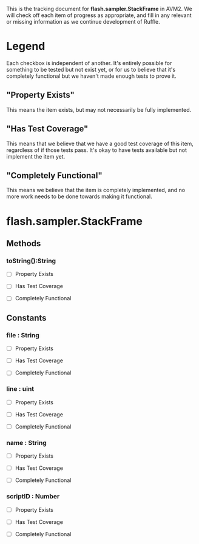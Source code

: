 This is the tracking document for **flash.sampler.StackFrame** in AVM2. We will check off each item of progress as appropriate, and fill in any relevant or missing information as we continue development of Ruffle.
# Legend

Each checkbox is independent of another. It's entirely possible for something to be tested but not exist yet, or for us to believe that it's completely functional but we haven't made enough tests to prove it.
## "Property Exists"

This means the item exists, but may not necessarily be fully implemented.
## "Has Test Coverage"

This means that we believe that we have a good test coverage of this item, regardless of if those tests pass. It's okay to have tests available but not implement the item yet.
## "Completely Functional"

This means we believe that the item is completely implemented, and no more work needs to be done towards making it functional.
# flash.sampler.StackFrame
## Methods
### toString():String

* [ ] Property Exists

* [ ] Has Test Coverage

* [ ] Completely Functional


## Constants
### file : String

* [ ] Property Exists

* [ ] Has Test Coverage

* [ ] Completely Functional


### line : uint

* [ ] Property Exists

* [ ] Has Test Coverage

* [ ] Completely Functional


### name : String

* [ ] Property Exists

* [ ] Has Test Coverage

* [ ] Completely Functional


### scriptID : Number

* [ ] Property Exists

* [ ] Has Test Coverage

* [ ] Completely Functional